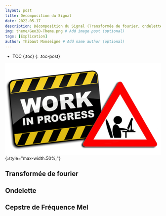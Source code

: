 ```yaml
---
layout: post
title: Décomposition du Signal
date: 2022-05-17
description: Décomposition du Signal (Transformée de fourier, ondelette, cepstre de fréquence mel)
img: theme/Geo3D-Theme.png # Add image post (optional)
tags: [Explication]
author: Thibaut Monseigne # Add name author (optional)
---
```


* TOC
{:toc}
{: .toc-post}

![WIP](/assets/img/WIP.png){:style="max-width:50%;"}

## Transformée de fourier

## Ondelette

## Cepstre de Fréquence Mel
